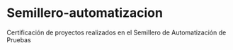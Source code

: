# Semillero-automatizacion
Certificación de proyectos realizados en el Semillero de Automatización de Pruebas
